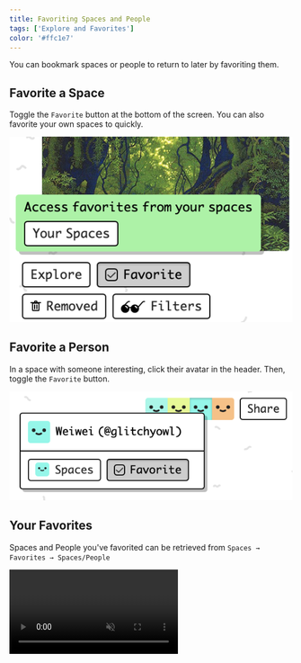 ```yaml
---
title: Favoriting Spaces and People
tags: ['Explore and Favorites']
color: '#ffc1e7'
---
```


You can bookmark spaces or people to return to later by favoriting them.

## Favorite a Space

Toggle the `Favorite` button at the bottom of the screen. You can also favorite your own spaces to quickly.

![favorite-space](/assets/posts/favorite-space.png)

## Favorite a Person

In a space with someone interesting, click their avatar in the header. Then, toggle the `Favorite` button.

![favorite-user](/assets/posts/favorite-user.png)

## Your Favorites

Spaces and People you've favorited can be retrieved from `Spaces → Favorites → Spaces/People`

<video autoplay loop muted playsinline>
  <source src="/assets/posts/favorites.mp4">
</video>
